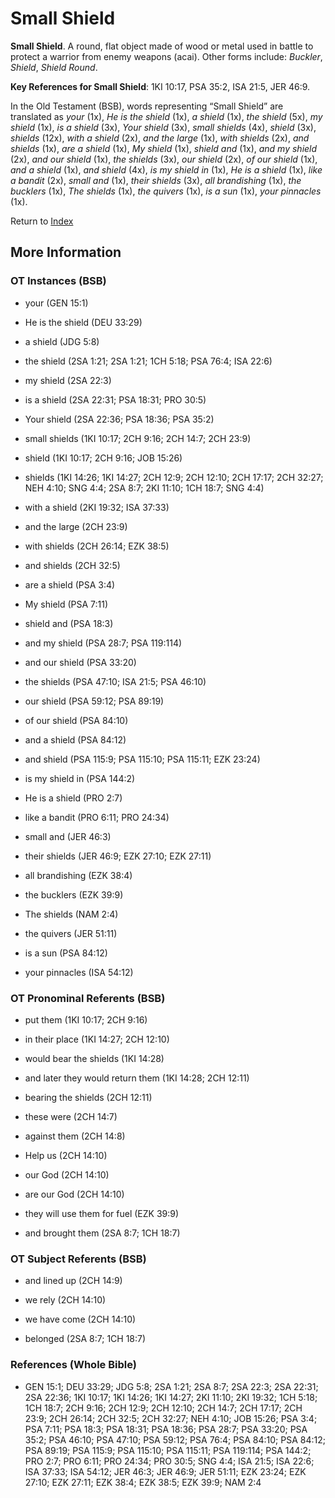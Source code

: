 # Small Shield
**Small Shield**. 
A round, flat object made of wood or metal used in battle to protect a warrior from enemy weapons (acai). 
Other forms include: 
*Buckler*, *Shield*, *Shield Round*. 


**Key References for Small Shield**: 
1KI 10:17, PSA 35:2, ISA 21:5, JER 46:9. 


In the Old Testament (BSB), words representing “Small Shield” are translated as 
*your* (1x), *He is the shield* (1x), *a shield* (1x), *the shield* (5x), *my shield* (1x), *is a shield* (3x), *Your shield* (3x), *small shields* (4x), *shield* (3x), *shields* (12x), *with a shield* (2x), *and the large* (1x), *with shields* (2x), *and shields* (1x), *are a shield* (1x), *My shield* (1x), *shield and* (1x), *and my shield* (2x), *and our shield* (1x), *the shields* (3x), *our shield* (2x), *of our shield* (1x), *and a shield* (1x), *and shield* (4x), *is my shield in* (1x), *He is a shield* (1x), *like a bandit* (2x), *small and* (1x), *their shields* (3x), *all brandishing* (1x), *the bucklers* (1x), *The shields* (1x), *the quivers* (1x), *is a sun* (1x), *your pinnacles* (1x). 




Return to [Index](00-Index.md)

## More Information

### OT Instances (BSB)

* your (GEN 15:1)

* He is the shield (DEU 33:29)

* a shield (JDG 5:8)

* the shield (2SA 1:21; 2SA 1:21; 1CH 5:18; PSA 76:4; ISA 22:6)

* my shield (2SA 22:3)

* is a shield (2SA 22:31; PSA 18:31; PRO 30:5)

* Your shield (2SA 22:36; PSA 18:36; PSA 35:2)

* small shields (1KI 10:17; 2CH 9:16; 2CH 14:7; 2CH 23:9)

* shield (1KI 10:17; 2CH 9:16; JOB 15:26)

* shields (1KI 14:26; 1KI 14:27; 2CH 12:9; 2CH 12:10; 2CH 17:17; 2CH 32:27; NEH 4:10; SNG 4:4; 2SA 8:7; 2KI 11:10; 1CH 18:7; SNG 4:4)

* with a shield (2KI 19:32; ISA 37:33)

* and the large (2CH 23:9)

* with shields (2CH 26:14; EZK 38:5)

* and shields (2CH 32:5)

* are a shield (PSA 3:4)

* My shield (PSA 7:11)

* shield and (PSA 18:3)

* and my shield (PSA 28:7; PSA 119:114)

* and our shield (PSA 33:20)

* the shields (PSA 47:10; ISA 21:5; PSA 46:10)

* our shield (PSA 59:12; PSA 89:19)

* of our shield (PSA 84:10)

* and a shield (PSA 84:12)

* and shield (PSA 115:9; PSA 115:10; PSA 115:11; EZK 23:24)

* is my shield in (PSA 144:2)

* He is a shield (PRO 2:7)

* like a bandit (PRO 6:11; PRO 24:34)

* small and (JER 46:3)

* their shields (JER 46:9; EZK 27:10; EZK 27:11)

* all brandishing (EZK 38:4)

* the bucklers (EZK 39:9)

* The shields (NAM 2:4)

* the quivers (JER 51:11)

* is a sun (PSA 84:12)

* your pinnacles (ISA 54:12)



### OT Pronominal Referents (BSB)

* put them (1KI 10:17; 2CH 9:16)

* in their place (1KI 14:27; 2CH 12:10)

* would bear the shields (1KI 14:28)

* and later they would return them (1KI 14:28; 2CH 12:11)

* bearing the shields (2CH 12:11)

* these were (2CH 14:7)

* against them (2CH 14:8)

* Help us (2CH 14:10)

* our God (2CH 14:10)

* are our God (2CH 14:10)

* they will use them for fuel (EZK 39:9)

* and brought them (2SA 8:7; 1CH 18:7)



### OT Subject Referents (BSB)

* and lined up (2CH 14:9)

* we rely (2CH 14:10)

* we have come (2CH 14:10)

* belonged (2SA 8:7; 1CH 18:7)



### References (Whole Bible)

* GEN 15:1; DEU 33:29; JDG 5:8; 2SA 1:21; 2SA 8:7; 2SA 22:3; 2SA 22:31; 2SA 22:36; 1KI 10:17; 1KI 14:26; 1KI 14:27; 2KI 11:10; 2KI 19:32; 1CH 5:18; 1CH 18:7; 2CH 9:16; 2CH 12:9; 2CH 12:10; 2CH 14:7; 2CH 17:17; 2CH 23:9; 2CH 26:14; 2CH 32:5; 2CH 32:27; NEH 4:10; JOB 15:26; PSA 3:4; PSA 7:11; PSA 18:3; PSA 18:31; PSA 18:36; PSA 28:7; PSA 33:20; PSA 35:2; PSA 46:10; PSA 47:10; PSA 59:12; PSA 76:4; PSA 84:10; PSA 84:12; PSA 89:19; PSA 115:9; PSA 115:10; PSA 115:11; PSA 119:114; PSA 144:2; PRO 2:7; PRO 6:11; PRO 24:34; PRO 30:5; SNG 4:4; ISA 21:5; ISA 22:6; ISA 37:33; ISA 54:12; JER 46:3; JER 46:9; JER 51:11; EZK 23:24; EZK 27:10; EZK 27:11; EZK 38:4; EZK 38:5; EZK 39:9; NAM 2:4



